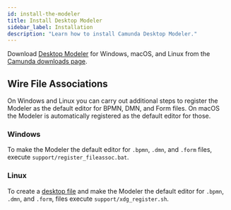 ```yaml
---
id: install-the-modeler
title: Install Desktop Modeler
sidebar_label: Installation
description: "Learn how to install Camunda Desktop Modeler."
---
```


Download [Desktop Modeler](./index.md) for Windows, macOS, and Linux from the [Camunda downloads page](https://camunda.com/download/modeler/).

## Wire File Associations

On Windows and Linux you can carry out additional steps to register the Modeler as the default editor for BPMN, DMN, and Form files. On macOS the Modeler is automatically registered as the default editor for those.

### Windows

To make the Modeler the default editor for `.bpmn`, `.dmn`, and `.form` files, execute `support/register_fileassoc.bat`.

### Linux

To create a [desktop file](https://specifications.freedesktop.org/desktop-entry-spec/latest/) and make the Modeler the default editor for `.bpmn`, `.dmn`, and `.form`, files execute `support/xdg_register.sh`.
